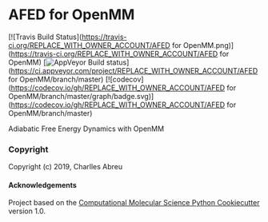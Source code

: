 AFED for OpenMM
==============================
[//]: # (Badges)
[![Travis Build Status](https://travis-ci.org/REPLACE_WITH_OWNER_ACCOUNT/AFED for OpenMM.png)](https://travis-ci.org/REPLACE_WITH_OWNER_ACCOUNT/AFED for OpenMM)
[![AppVeyor Build status](https://ci.appveyor.com/api/projects/status/REPLACE_WITH_APPVEYOR_LINK/branch/master?svg=true)](https://ci.appveyor.com/project/REPLACE_WITH_OWNER_ACCOUNT/AFED for OpenMM/branch/master)
[![codecov](https://codecov.io/gh/REPLACE_WITH_OWNER_ACCOUNT/AFED for OpenMM/branch/master/graph/badge.svg)](https://codecov.io/gh/REPLACE_WITH_OWNER_ACCOUNT/AFED for OpenMM/branch/master)

Adiabatic Free Energy Dynamics with OpenMM

### Copyright

Copyright (c) 2019, Charlles Abreu


#### Acknowledgements
 
Project based on the 
[Computational Molecular Science Python Cookiecutter](https://github.com/molssi/cookiecutter-cms) version 1.0.
